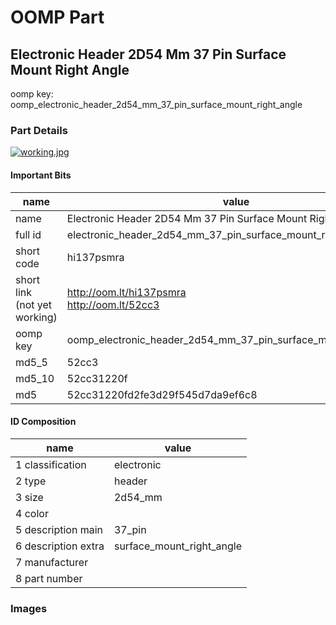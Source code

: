 # OOMP Part  
## Electronic Header 2D54 Mm 37 Pin Surface Mount Right Angle  
  
oomp key: oomp_electronic_header_2d54_mm_37_pin_surface_mount_right_angle  
  
### Part Details  
  
[![working.jpg](working_600.jpg)](working.jpg)  
  
#### Important Bits  
| name | value | 
| --- | --- | 
| name | Electronic Header 2D54 Mm 37 Pin Surface Mount Right Angle | 
| full id | electronic_header_2d54_mm_37_pin_surface_mount_right_angle | 
| short code | hi137psmra | 
| short link<br>(not yet working) | http://oom.lt/hi137psmra<br>http://oom.lt/52cc3 | 
| oomp key | oomp_electronic_header_2d54_mm_37_pin_surface_mount_right_angle | 
| md5_5 | 52cc3 | 
| md5_10 | 52cc31220f | 
| md5 | 52cc31220fd2fe3d29f545d7da9ef6c8 | 
#### ID Composition  
| name | value | 
| --- | --- | 
| 1 classification | electronic | 
| 2 type | header | 
| 3 size | 2d54_mm | 
| 4 color |  | 
| 5 description main | 37_pin | 
| 6 description extra | surface_mount_right_angle | 
| 7 manufacturer |  | 
| 8 part number |  | 
### Images  
